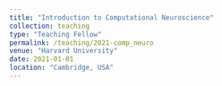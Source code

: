 ```yaml
---
title: "Introduction to Computational Neuroscience"
collection: teaching
type: "Teaching Fellow"
permalink: /teaching/2021-comp_neuro
venue: "Harvard University"
date: 2021-01-01
location: "Cambridge, USA"
---
```

